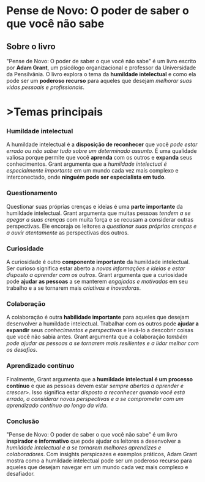 # Pense de Novo: O poder de saber o que você não sabe

## Sobre o livro
"Pense de Novo: O poder de saber o que você não sabe" é um livro escrito por <b>Adam Grant</b>, um <o>psicólogo organizacional e professor</o> da Universidade da Pensilvânia. O livro explora o tema da <b>humildade intelectual</b> e como ela pode ser um <b>poderoso recurso</b> para aqueles que desejam <i>melhorar suas vidas pessoais e profissionais</i>.

# >Temas principais
### Humildade intelectual
A humildade intelectual é a <b>disposição de reconhecer</b> que você <i>pode estar errado ou não saber tudo sobre um determinado assunto</i>. É uma qualidade valiosa porque permite que você <b>aprenda</b> com os outros e <b>expanda</b> seus conhecimentos. Grant argumenta que a <i>humildade intelectual é especialmente importante</i> em um mundo cada vez mais complexo e interconectado, onde <b>ninguém pode ser especialista em tudo</b>.

### Questionamento
Questionar suas próprias crenças e ideias é uma <b>parte importante</b> da humildade intelectual. Grant argumenta que muitas pessoas <i>tendem a se apegar a suas crenças</i> com muita força e se recusam a considerar outras perspectivas. Ele encoraja os leitores a <i>questionar suas próprias crenças e a ouvir atentamente</i> as perspectivas dos outros.

### Curiosidade
A curiosidade é outro <b>componente importante</b> da humildade intelectual. Ser curioso significa estar aberto a <i>novas informações e ideias e estar disposto a aprender com os outros</i>. Grant argumenta que a curiosidade pode <b>ajudar as pessoas</b> a se manterem <i>engajadas e motivadas</i> em seu trabalho e a se tornarem mais <i>criativas e inovadoras</i>.

### Colaboração
A colaboração é outra <b>habilidade importante</b> para aqueles que desejam desenvolver a humildade intelectual. Trabalhar com os outros pode <b>ajudar a expandir</b> seus <i>conhecimentos e perspectivas</i> e levá-lo a descobrir coisas que você não sabia antes. Grant argumenta que a colaboração <i>também pode ajudar as pessoas a se tornarem mais resilientes e a lidar melhor com os desafios</i>.

### Aprendizado contínuo
Finalmente, Grant argumenta que a <b>humildade intelectual é um processo contínuo</b> e que as pessoas devem estar <i>sempre abertas a aprender e crescer</i>>. Isso significa estar <i>disposto a reconhecer quando você está errado, a considerar novas perspectivas e a se comprometer com um aprendizado contínuo ao longo da vida</i>.

### Conclusão
"Pense de Novo: O poder de saber o que você não sabe" é um livro <b>inspirador e informativo</b> que pode ajudar os leitores a desenvolver a <i>humildade intelectual e a se tornarem melhores aprendizes e colaboradores</i>. Com insights perspicazes e exemplos práticos, Adam Grant mostra como a humildade intelectual pode ser um poderoso recurso para aqueles que desejam navegar em um mundo cada vez mais complexo e desafiador.